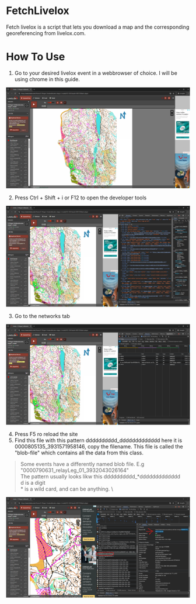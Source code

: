 # FetchLivelox

Fetch livelox is a script that lets you download a map and the corresponding georeferencing from livelox.com. 

# How To Use


1. Go to your desired livelox event in a webbrowser of choice. I will be using chrome in this guide.

![Fig 1](assets/fig1.png)

2. Press Ctrl + Shift + i or F12 to open the developer tools

![Fig 2](assets/fig2.png)

3. Go to the networks tab

![Fig 3](assets/fig3.png)

4. Press F5 ro reload the site
5. Find this file with this pattern dddddddddd_ddddddddddddd here it is 0000805135_3931571958146, copy the filename. This file is called the "blob-file" which contains all the data from this class.

> Some events have a differently named blob file. E.g "0000790631_relayLeg_01_3932043026164"\
> The pattern usually looks likw this dddddddddd_*ddddddddddddd \
> d is a digit\
> \* is a wild card, and can be anything. \


![Fig 4](assets/fig4.png)